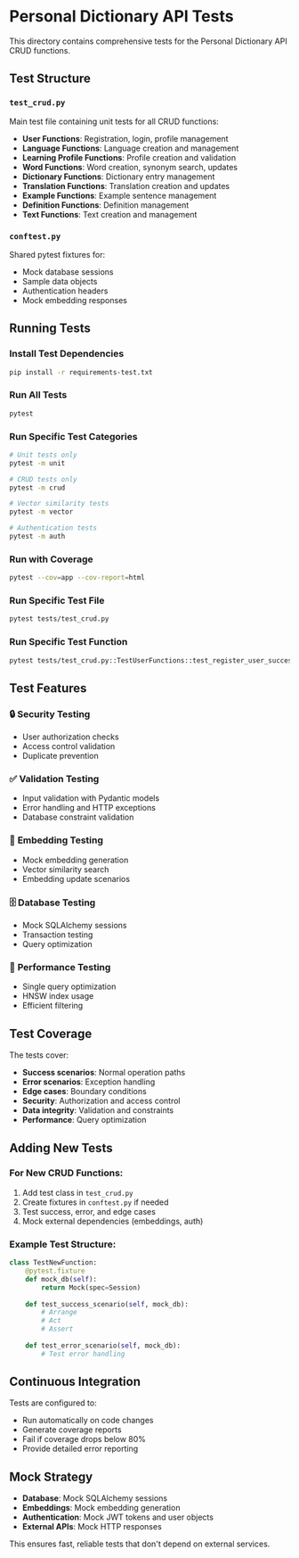 # Personal Dictionary API Tests

This directory contains comprehensive tests for the Personal Dictionary API CRUD functions.

## Test Structure

### `test_crud.py`
Main test file containing unit tests for all CRUD functions:

- **User Functions**: Registration, login, profile management
- **Language Functions**: Language creation and management
- **Learning Profile Functions**: Profile creation and validation
- **Word Functions**: Word creation, synonym search, updates
- **Dictionary Functions**: Dictionary entry management
- **Translation Functions**: Translation creation and updates
- **Example Functions**: Example sentence management
- **Definition Functions**: Definition management
- **Text Functions**: Text creation and management

### `conftest.py`
Shared pytest fixtures for:
- Mock database sessions
- Sample data objects
- Authentication headers
- Mock embedding responses

## Running Tests

### Install Test Dependencies
```bash
pip install -r requirements-test.txt
```

### Run All Tests
```bash
pytest
```

### Run Specific Test Categories
```bash
# Unit tests only
pytest -m unit

# CRUD tests only
pytest -m crud

# Vector similarity tests
pytest -m vector

# Authentication tests
pytest -m auth
```

### Run with Coverage
```bash
pytest --cov=app --cov-report=html
```

### Run Specific Test File
```bash
pytest tests/test_crud.py
```

### Run Specific Test Function
```bash
pytest tests/test_crud.py::TestUserFunctions::test_register_user_success
```

## Test Features

### 🔒 **Security Testing**
- User authorization checks
- Access control validation
- Duplicate prevention

### ✅ **Validation Testing**
- Input validation with Pydantic models
- Error handling and HTTP exceptions
- Database constraint validation

### 🔄 **Embedding Testing**
- Mock embedding generation
- Vector similarity search
- Embedding update scenarios

### 🗄️ **Database Testing**
- Mock SQLAlchemy sessions
- Transaction testing
- Query optimization

### 🚀 **Performance Testing**
- Single query optimization
- HNSW index usage
- Efficient filtering

## Test Coverage

The tests cover:

- **Success scenarios**: Normal operation paths
- **Error scenarios**: Exception handling
- **Edge cases**: Boundary conditions
- **Security**: Authorization and access control
- **Data integrity**: Validation and constraints
- **Performance**: Query optimization

## Adding New Tests

### For New CRUD Functions:
1. Add test class in `test_crud.py`
2. Create fixtures in `conftest.py` if needed
3. Test success, error, and edge cases
4. Mock external dependencies (embeddings, auth)

### Example Test Structure:
```python
class TestNewFunction:
    @pytest.fixture
    def mock_db(self):
        return Mock(spec=Session)
    
    def test_success_scenario(self, mock_db):
        # Arrange
        # Act
        # Assert
    
    def test_error_scenario(self, mock_db):
        # Test error handling
```

## Continuous Integration

Tests are configured to:
- Run automatically on code changes
- Generate coverage reports
- Fail if coverage drops below 80%
- Provide detailed error reporting

## Mock Strategy

- **Database**: Mock SQLAlchemy sessions
- **Embeddings**: Mock embedding generation
- **Authentication**: Mock JWT tokens and user objects
- **External APIs**: Mock HTTP responses

This ensures fast, reliable tests that don't depend on external services.
